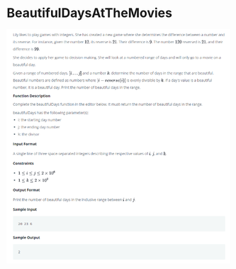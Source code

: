 # BeautifulDaysAtTheMovies
![problem](https://github.com/ahmeterkan/BeautifulDaysAtTheMovies/blob/master/image/problem.PNG)
